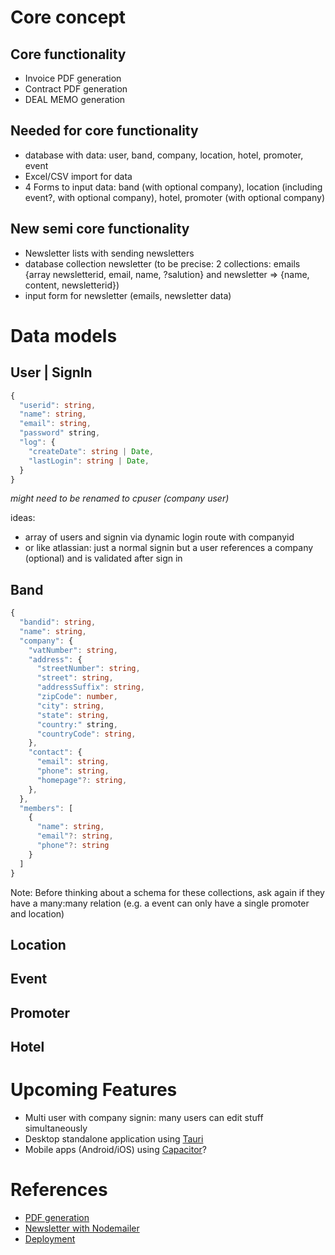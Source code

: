 # Core concept

## Core functionality

- Invoice PDF generation
- Contract PDF generation
- DEAL MEMO generation

## Needed for core functionality

- database with data: user, band, company, location, hotel, promoter, event
- Excel/CSV import for data
- 4 Forms to input data: band (with optional company), location (including event?, with optional company), hotel, promoter (with optional company)


## New semi core functionality

- Newsletter lists with sending newsletters
- database collection newsletter (to be precise: 2 collections: emails {array newsletterid, email, name, ?salution} and newsletter => {name, content, newsletterid})
- input form for newsletter (emails, newsletter data)


# Data models

## User | SignIn

```ts
{
  "userid": string,
  "name": string,
  "email": string,
  "password" string,
  "log": {
    "createDate": string | Date,
    "lastLogin": string | Date,
  }
}
```
*might need to be renamed to cpuser (company user)*

ideas:

- array of users and signin via dynamic login route with companyid
- or like atlassian: just a normal signin but a user references a company (optional) and is validated after sign in


## Band

```ts
{
  "bandid": string,
  "name": string,
  "company": {
    "vatNumber": string,
    "address": {
      "streetNumber": string,
      "street": string,
      "addressSuffix": string,
      "zipCode": number,
      "city": string,
      "state": string,
      "country:" string,
      "countryCode": string,
    },
    "contact": {
      "email": string,
      "phone": string,
      "homepage"?: string,
    },
  },
  "members": [
    {
      "name": string,
      "email"?: string,
      "phone"?: string
    }
  ]
}
```

Note: Before thinking about a schema for these collections, ask again if they have a many:many relation (e.g. a event can only have a single promoter and location)

## Location

## Event

## Promoter

## Hotel


# Upcoming Features
- Multi user with company signin: many users can edit stuff simultaneously
- Desktop standalone application using [Tauri](https://github.com/tauri-apps/tauri)
- Mobile apps (Android/iOS) using [Capacitor](https://plazagonzalo.medium.com/how-to-convert-your-next-js-application-to-android-and-ios-in-5-clicks-bd8d5fac690c)?

# References
- [PDF generation](https://pdfme.com/docs/getting-started)
- [Newsletter with Nodemailer](https://nodemailer.com/about/)
- [Deployment](https://reactjsexample.com/how-to-deploy-nextjs-database-app-with-docker-multi-container/)
